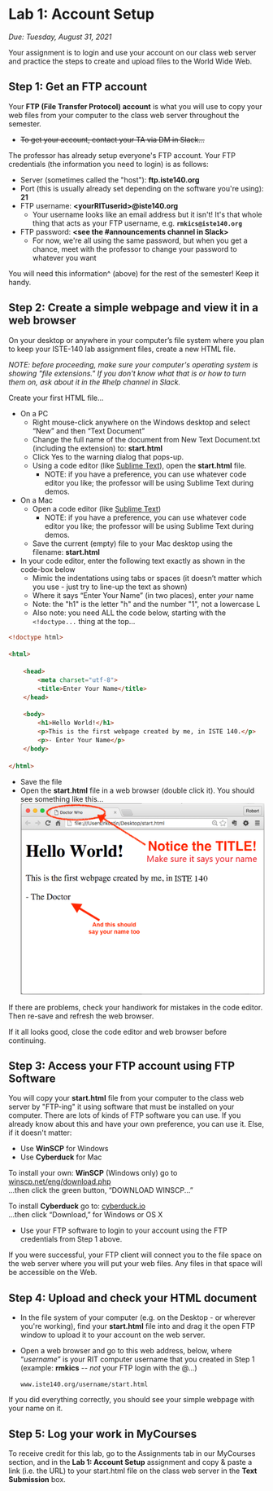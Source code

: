# Lab 1: Account Setup
*Due: Tuesday, August 31, 2021* 

Your assignment is to login and use your account on our class web server and practice the steps to create and upload files to the World Wide Web.

## Step 1: Get an FTP account

Your **FTP (File Transfer Protocol) account** is what you will use to copy your web files from your computer to the class web server throughout the semester.  

- <s>To get your account, contact your TA via DM in Slack...</s>

The professor has already setup everyone's FTP account.  Your FTP credentials (the information you need to login) is as follows:

- Server (sometimes called the "host"): **ftp.iste140.org**
- Port (this is usually already set depending on the software you're using): **21**
- FTP username: **\<yourRITuserid>@iste140.org**
  - Your username looks like an email address but it isn't!  It's that whole thing that acts as your FTP username, e.g. **`rmkics@iste140.org`**
- FTP password: **<see the #announcements channel in Slack>**
  - For now, we're all using the same password, but when you get a chance, meet with the professor to change your password to whatever you want

You will need this information^ (above) for the rest of the semester!  Keep it handy.

## Step 2: Create a simple webpage and view it in a web browser

On your desktop or anywhere in your computer’s file system where you plan to keep your ISTE-140 lab assignment files, create a new HTML file.

*NOTE: before proceeding, make sure your computer's operating system is showing "file extensions."  If you don't know what that is or how to turn them on, ask about it in the #help channel in Slack.*

Create your first HTML file...

- On a PC
  - Right mouse-click anywhere on the Windows desktop and select “New” and then “Text Document”
  - Change the full name of the document from New Text Document.txt (including the extension) to: **start.html**
  - Click Yes to the warning dialog that pops-up.
  - Using a code editor (like [Sublime Text](https://www.sublimetext.com/3)), open the **start.html** file.
    - NOTE: if you have a preference, you can use whatever code editor you like; the professor will be using Sublime Text during demos.
- On a Mac
  - Open a code editor (like [Sublime Text](https://www.sublimetext.com/3))
    - NOTE: if you have a preference, you can use whatever code editor you like; the professor will be using Sublime Text during demos.
  - Save the current (empty) file to your Mac desktop using the filename: **start.html**
- In your code editor, enter the following text exactly as shown in the code-box below
  - Mimic the indentations using tabs or spaces (it doesn’t matter which you use - just try to line-up the text as shown)
  - Where it says “Enter Your Name” (in two places), enter *your* name
  - Note: the "h1" is the letter "h" and the number "1", not a lowercase L
  - Also note: you need ALL the code below, starting with the `<!doctype...` thing at the top...

```html
<!doctype html>

<html>

	<head>
		<meta charset="utf-8">
		<title>Enter Your Name</title>
	</head>

	<body>
		<h1>Hello World!</h1>
		<p>This is the first webpage created by me, in ISTE 140.</p>
		<p>- Enter Your Name</p>
	</body>

</html>
```

- Save the file  
- Open the **start.html** file in a web browser (double click it).  You should see something like this...<br>![screen capture of first webpage](media/figure1.png)

If there are problems, check your handiwork for mistakes in the code editor.  Then re-save and refresh the web browser.

If it all looks good, close the code editor and web browser before continuing.

## Step 3: Access your FTP account using FTP Software

You will copy your **start.html** file from your computer to the class web server by "FTP-ing" it using software that must be installed on your computer.  There are lots of kinds of FTP software you can use.  If you already know about this and have your own preference, you can use it.  Else, if it doesn't matter:

- Use **WinSCP** for Windows
- Use **Cyberduck** for Mac

To install your own: **WinSCP** (Windows only) go to [winscp.net/eng/download.php](http://winscp.net/eng/download.php)<br>...then click the green button, “DOWNLOAD WINSCP...”

To install **Cyberduck** go to: [cyberduck.io](http://cyberduck.io)<br>
...then click “Download,” for Windows or OS X

- Use your FTP software to login to your account using the FTP credentials from Step 1 above.

If you were successful, your FTP client will connect you to the file space on the web server where you will put your web files.  Any files in that space will be accessible on the Web.

## Step 4: Upload and check your HTML document

- In the file system of your computer (e.g. on the Desktop - or wherever you're working), find your **start.html** file into and drag it the open FTP window to upload it to your account on the web server.

- Open a web browser and go to this web address, below, where “*username*” is your RIT computer username that you created in Step 1 (example: **rmkics** -- *not* your FTP login with the @...)

   `www.iste140.org/username/start.html`

If you did everything correctly, you should see your simple webpage with your name on it. 

## Step 5: Log your work in MyCourses
To receive credit for this lab, go to the Assignments tab in our MyCourses section, and in the **Lab 1: Account Setup** assignment and copy & paste a link (i.e. the URL) to your start.html file on the class web server in the **Text Submission** box.  
